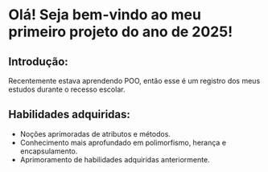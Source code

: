 <h1>Olá! Seja bem-vindo ao meu primeiro projeto do ano de 2025!</h1>
<h2>Introdução:</h2>
<p>Recentemente estava aprendendo POO, então esse é um registro dos meus estudos durante o recesso escolar.</p>
<h2>Habilidades adquiridas:</h2>
<ul>
  <li>Noções aprimoradas de atributos e métodos.</li>
  <li>Conhecimento mais aprofundado em polimorfismo, herança e encapsulamento.</li>
  <li>Aprimoramento de habilidades adquiridas anteriormente.</li>
</ul>
